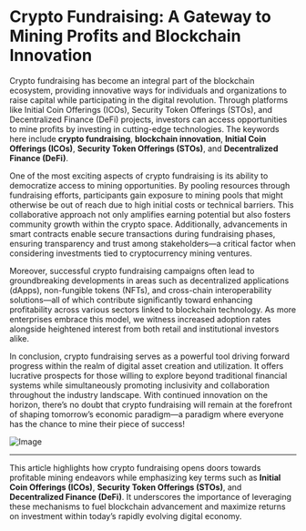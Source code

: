 # Crypto Fundraising: A Gateway to Mining Profits and Blockchain Innovation

Crypto fundraising has become an integral part of the blockchain ecosystem, providing innovative ways for individuals and organizations to raise capital while participating in the digital revolution. Through platforms like Initial Coin Offerings (ICOs), Security Token Offerings (STOs), and Decentralized Finance (DeFi) projects, investors can access opportunities to mine profits by investing in cutting-edge technologies. The keywords here include **crypto fundraising**, **blockchain innovation**, **Initial Coin Offerings (ICOs)**, **Security Token Offerings (STOs)**, and **Decentralized Finance (DeFi)**.

One of the most exciting aspects of crypto fundraising is its ability to democratize access to mining opportunities. By pooling resources through fundraising efforts, participants gain exposure to mining pools that might otherwise be out of reach due to high initial costs or technical barriers. This collaborative approach not only amplifies earning potential but also fosters community growth within the crypto space. Additionally, advancements in smart contracts enable secure transactions during fundraising phases, ensuring transparency and trust among stakeholders—a critical factor when considering investments tied to cryptocurrency mining ventures.

Moreover, successful crypto fundraising campaigns often lead to groundbreaking developments in areas such as decentralized applications (dApps), non-fungible tokens (NFTs), and cross-chain interoperability solutions—all of which contribute significantly toward enhancing profitability across various sectors linked to blockchain technology. As more enterprises embrace this model, we witness increased adoption rates alongside heightened interest from both retail and institutional investors alike.

In conclusion, crypto fundraising serves as a powerful tool driving forward progress within the realm of digital asset creation and utilization. It offers lucrative prospects for those willing to explore beyond traditional financial systems while simultaneously promoting inclusivity and collaboration throughout the industry landscape. With continued innovation on the horizon, there’s no doubt that crypto fundraising will remain at the forefront of shaping tomorrow’s economic paradigm—a paradigm where everyone has the chance to mine their piece of success!

![Image](https://github.com/user-attachments/assets/590b50a7-4459-4e76-8a31-559aed223621)

---

This article highlights how crypto fundraising opens doors towards profitable mining endeavors while emphasizing key terms such as **Initial Coin Offerings (ICOs)**, **Security Token Offerings (STOs)**, and **Decentralized Finance (DeFi)**. It underscores the importance of leveraging these mechanisms to fuel blockchain advancement and maximize returns on investment within today’s rapidly evolving digital economy.